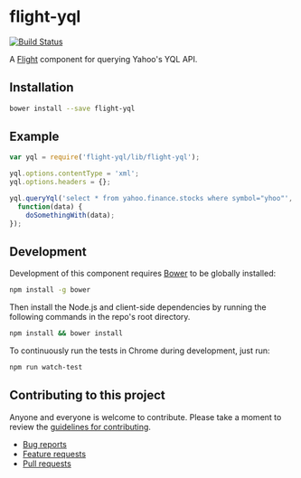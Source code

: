 # flight-yql

[![Build Status](https://travis-ci.org/msecret/flight-yql.svg?branch=master)](https://travis-ci.org/msecret/flight-yql)

A [Flight](https://github.com/flightjs/flight) component for querying Yahoo's
YQL API.

## Installation

```bash
bower install --save flight-yql
```

## Example

```javascript
var yql = require('flight-yql/lib/flight-yql');

yql.options.contentType = 'xml';
yql.options.headers = {};

yql.queryYql('select * from yahoo.finance.stocks where symbol="yhoo"',
  function(data) {
    doSomethingWith(data);
});
```

## Development

Development of this component requires [Bower](http://bower.io) to be globally
installed:

```bash
npm install -g bower
```

Then install the Node.js and client-side dependencies by running the following
commands in the repo's root directory.

```bash
npm install && bower install
```

To continuously run the tests in Chrome during development, just run:

```bash
npm run watch-test
```

## Contributing to this project

Anyone and everyone is welcome to contribute. Please take a moment to
review the [guidelines for contributing](CONTRIBUTING.md).

* [Bug reports](CONTRIBUTING.md#bugs)
* [Feature requests](CONTRIBUTING.md#features)
* [Pull requests](CONTRIBUTING.md#pull-requests)
